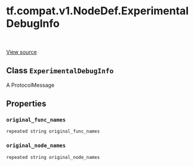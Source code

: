 <div itemscope itemtype="http://developers.google.com/ReferenceObject">
<meta itemprop="name" content="tf.compat.v1.NodeDef.ExperimentalDebugInfo" />
<meta itemprop="path" content="Stable" />
<meta itemprop="property" content="original_func_names"/>
<meta itemprop="property" content="original_node_names"/>
</div>

# tf.compat.v1.NodeDef.ExperimentalDebugInfo

<!-- Insert buttons -->

<table class="tfo-notebook-buttons tfo-api" align="left">
</table>

<a target="_blank" href="/code/stable/tensorflow/core/framework/node_def.proto">View source</a>



## Class `ExperimentalDebugInfo`

<!-- Start diff -->
A ProtocolMessage



<!-- Placeholder for "Used in" -->


## Properties

<h3 id="original_func_names"><code>original_func_names</code></h3>

`repeated string original_func_names`


<h3 id="original_node_names"><code>original_node_names</code></h3>

`repeated string original_node_names`




